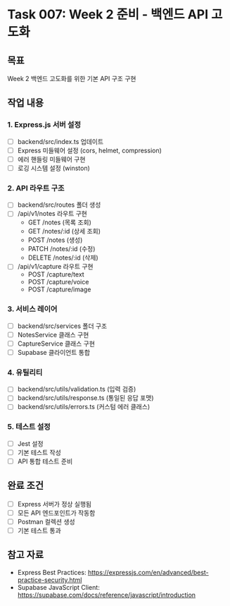 # Task 007: Week 2 준비 - 백엔드 API 고도화

## 목표
Week 2 백엔드 고도화를 위한 기본 API 구조 구현

## 작업 내용

### 1. Express.js 서버 설정
- [ ] backend/src/index.ts 업데이트
- [ ] Express 미들웨어 설정 (cors, helmet, compression)
- [ ] 에러 핸들링 미들웨어 구현
- [ ] 로깅 시스템 설정 (winston)

### 2. API 라우트 구조
- [ ] backend/src/routes 폴더 생성
- [ ] /api/v1/notes 라우트 구현
  - GET /notes (목록 조회)
  - GET /notes/:id (상세 조회)
  - POST /notes (생성)
  - PATCH /notes/:id (수정)
  - DELETE /notes/:id (삭제)
- [ ] /api/v1/capture 라우트 구현
  - POST /capture/text
  - POST /capture/voice
  - POST /capture/image

### 3. 서비스 레이어
- [ ] backend/src/services 폴더 구조
- [ ] NotesService 클래스 구현
- [ ] CaptureService 클래스 구현
- [ ] Supabase 클라이언트 통합

### 4. 유틸리티
- [ ] backend/src/utils/validation.ts (입력 검증)
- [ ] backend/src/utils/response.ts (통일된 응답 포맷)
- [ ] backend/src/utils/errors.ts (커스텀 에러 클래스)

### 5. 테스트 설정
- [ ] Jest 설정
- [ ] 기본 테스트 작성
- [ ] API 통합 테스트 준비

## 완료 조건
- [ ] Express 서버가 정상 실행됨
- [ ] 모든 API 엔드포인트가 작동함
- [ ] Postman 컬렉션 생성
- [ ] 기본 테스트 통과

## 참고 자료
- Express Best Practices: https://expressjs.com/en/advanced/best-practice-security.html
- Supabase JavaScript Client: https://supabase.com/docs/reference/javascript/introduction
